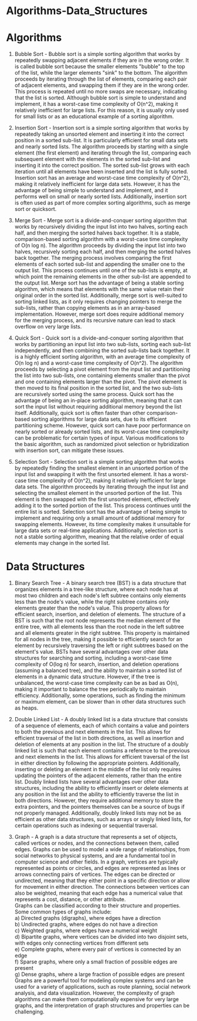 # Algorithms-Data_Structures

<h1>Algorithms</h1>

1) Bubble Sort - Bubble sort is a simple sorting algorithm that works by repeatedly swapping adjacent elements if they are in the wrong order. It is called bubble sort because the smaller elements "bubble" to the top of the list, while the larger elements "sink" to the bottom. The algorithm proceeds by iterating through the list of elements, comparing each pair of adjacent elements, and swapping them if they are in the wrong order. This process is repeated until no more swaps are necessary, indicating that the list is sorted. Although bubble sort is simple to understand and implement, it has a worst-case time complexity of O(n^2), making it relatively inefficient for large lists. For this reason, it is usually only used for small lists or as an educational example of a sorting algorithm.

2) Insertion Sort - Insertion sort is a simple sorting algorithm that works by repeatedly taking an unsorted element and inserting it into the correct position in a sorted sub-list. It is particularly efficient for small data sets and nearly sorted lists. The algorithm proceeds by starting with a single element (the first element) and iterating through the list, comparing each subsequent element with the elements in the sorted sub-list and inserting it into the correct position. The sorted sub-list grows with each iteration until all elements have been inserted and the list is fully sorted. Insertion sort has an average and worst-case time complexity of O(n^2), making it relatively inefficient for large data sets. However, it has the advantage of being simple to understand and implement, and it performs well on small or nearly sorted lists. Additionally, insertion sort is often used as part of more complex sorting algorithms, such as merge sort or quicksort.

3) Merge Sort - Merge sort is a divide-and-conquer sorting algorithm that works by recursively dividing the input list into two halves, sorting each half, and then merging the sorted halves back together. It is a stable, comparison-based sorting algorithm with a worst-case time complexity of O(n log n). The algorithm proceeds by dividing the input list into two halves, recursively sorting each half, and then merging the sorted halves back together. The merging process involves comparing the first elements of each sorted sub-list and appending the smaller one to the output list. This process continues until one of the sub-lists is empty, at which point the remaining elements in the other sub-list are appended to the output list. Merge sort has the advantage of being a stable sorting algorithm, which means that elements with the same value retain their original order in the sorted list. Additionally, merge sort is well-suited to sorting linked lists, as it only requires changing pointers to merge the sub-lists, rather than copying elements as in an array-based implementation. However, merge sort does require additional memory for the merging process, and its recursive nature can lead to stack overflow on very large lists.

4) Quick Sort - Quick sort is a divide-and-conquer sorting algorithm that works by partitioning an input list into two sub-lists, sorting each sub-list independently, and then combining the sorted sub-lists back together. It is a highly efficient sorting algorithm, with an average time complexity of O(n log n) and a worst-case time complexity of O(n^2). The algorithm proceeds by selecting a pivot element from the input list and partitioning the list into two sub-lists, one containing elements smaller than the pivot and one containing elements larger than the pivot. The pivot element is then moved to its final position in the sorted list, and the two sub-lists are recursively sorted using the same process. Quick sort has the advantage of being an in-place sorting algorithm, meaning that it can sort the input list without requiring additional memory beyond the list itself. Additionally, quick sort is often faster than other comparison-based sorting algorithms for large data sets, due to its efficient partitioning scheme. However, quick sort can have poor performance on nearly sorted or already sorted lists, and its worst-case time complexity can be problematic for certain types of input. Various modifications to the basic algorithm, such as randomized pivot selection or hybridization with insertion sort, can mitigate these issues.

5) Selection Sort - Selection sort is a simple sorting algorithm that works by repeatedly finding the smallest element in an unsorted portion of the input list and swapping it with the first unsorted element. It has a worst-case time complexity of O(n^2), making it relatively inefficient for large data sets. The algorithm proceeds by iterating through the input list and selecting the smallest element in the unsorted portion of the list. This element is then swapped with the first unsorted element, effectively adding it to the sorted portion of the list. This process continues until the entire list is sorted. Selection sort has the advantage of being simple to implement and requiring only a small amount of additional memory for swapping elements. However, its time complexity makes it unsuitable for large data sets or real-time applications. Additionally, selection sort is not a stable sorting algorithm, meaning that the relative order of equal elements may change in the sorted list.


<h1>Data Structures</h1>

1) Binary Search Tree - A binary search tree (BST) is a data structure that organizes elements in a tree-like structure, where each node has at most two children and each node's left subtree contains only elements less than the node's value, while the right subtree contains only elements greater than the node's value. This property allows for efficient search, insertion, and deletion of elements. The structure of a BST is such that the root node represents the median element of the entire tree, with all elements less than the root node in the left subtree and all elements greater in the right subtree. This property is maintained for all nodes in the tree, making it possible to efficiently search for an element by recursively traversing the left or right subtrees based on the element's value. BSTs have several advantages over other data structures for searching and sorting, including a worst-case time complexity of O(log n) for search, insertion, and deletion operations (assuming a balanced tree), and the ability to maintain a sorted list of elements in a dynamic data structure. However, if the tree is unbalanced, the worst-case time complexity can be as bad as O(n), making it important to balance the tree periodically to maintain efficiency. Additionally, some operations, such as finding the minimum or maximum element, can be slower than in other data structures such as heaps.

2) Double Linked List - A doubly linked list is a data structure that consists of a sequence of elements, each of which contains a value and pointers to both the previous and next elements in the list. This allows for efficient traversal of the list in both directions, as well as insertion and deletion of elements at any position in the list. The structure of a doubly linked list is such that each element contains a reference to the previous and next elements in the list. This allows for efficient traversal of the list in either direction by following the appropriate pointers. Additionally, inserting or deleting an element in the middle of the list only requires updating the pointers of the adjacent elements, rather than the entire list. Doubly linked lists have several advantages over other data structures, including the ability to efficiently insert or delete elements at any position in the list and the ability to efficiently traverse the list in both directions. However, they require additional memory to store the extra pointers, and the pointers themselves can be a source of bugs if not properly managed. Additionally, doubly linked lists may not be as efficient as other data structures, such as arrays or singly linked lists, for certain operations such as indexing or sequential traversal.

3) Graph - A graph is a data structure that represents a set of objects, called vertices or nodes, and the connections between them, called edges. Graphs can be used to model a wide range of relationships, from social networks to physical systems, and are a fundamental tool in computer science and other fields. In a graph, vertices are typically represented as points or circles, and edges are represented as lines or arrows connecting pairs of vertices. The edges can be directed or undirected, meaning that they either point in a specific direction or allow for movement in either direction. The connections between vertices can also be weighted, meaning that each edge has a numerical value that represents a cost, distance, or other attribute.<br>
Graphs can be classified according to their structure and properties. Some common types of graphs include:<br>
a) Directed graphs (digraphs), where edges have a direction<br>
b) Undirected graphs, where edges do not have a direction<br>
c) Weighted graphs, where edges have a numerical weight<br>
d) Bipartite graphs, where vertices can be divided into two disjoint sets, with edges only connecting vertices from different sets<br>
e) Complete graphs, where every pair of vertices is connected by an edge<br>
f) Sparse graphs, where only a small fraction of possible edges are present<br>
g) Dense graphs, where a large fraction of possible edges are present<br>
Graphs are a powerful tool for modeling complex systems and can be used for a variety of applications, such as route planning, social network analysis, and data visualization. However, the complexity of graph algorithms can make them computationally expensive for very large graphs, and the interpretation of graph structures and properties can be challenging.





